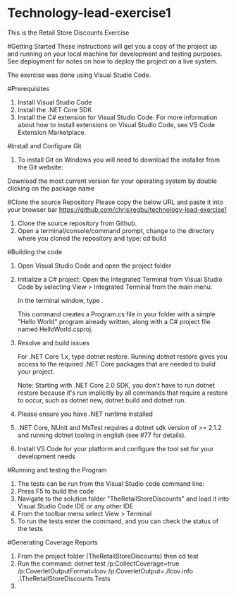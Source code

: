 # Technology-lead-exercise1
This is the Retail Store Discounts Exercise

#Getting Started
These instructions will get you a copy of the project up and running on your local machine for development and testing purposes. See deployment for notes on how to deploy the project on a live system.

The exercise was done using Visual Studio Code.

#Prerequisites
1. Install Visual Studio Code
2. Install the .NET Core SDK
3. Install the C# extension for Visual Studio Code. For more information about how to install extensions on Visual Studio Code, see VS Code Extension Marketplace.


#Install and Configure Git
1. To install Git on Windows you will need to download the installer from the Git website:

Download the most current version for your operating system by double clicking on the package name

#Clone the source Repository
Please copy the below URL and paste it into your browser bar
https://github.com/chrisiregbu/technology-lead-exercise1

1. Clone the source repository from Github.
2. Open a terminal/console/command prompt, change to the directory where you cloned the repository and type:
cd build

#Building the code
1. Open Visual Studio Code and open the project folder 
2. Initialize a C# project:
    Open the Integrated Terminal from Visual Studio Code by selecting View > Integrated Terminal from the main menu.

    In the terminal window, type <dotnet new console>.
    
    This command creates a Program.cs file in your folder with a simple "Hello World" program already written, along with a C# project file named HelloWorld.csproj.

3. Resolve and build issues
   
   For .NET Core 1.x, type dotnet restore. Running dotnet restore gives you access to the required .NET Core packages that are needed to build your project.

    Note: Starting with .NET Core 2.0 SDK, you don't have to run dotnet restore because it's run implicitly by all commands that require a restore to occur, such as dotnet new, dotnet build and dotnet run.


4. Please ensure you have .NET runtime installed
5. .NET Core, NUnit and MsTest requires a dotnet sdk version of >= 2.1.2 and running dotnet tooling in english (see #77 for details).
6. Install VS Code for your platform and configure the tool set for your development needs
   
<Type dotnet run>   

#Running and testing the Program
1. The tests can be run from the Visual Studio code command line:
2. Press F5 to build the code
3. Navigate to the solution folder "TheRetailStoreDiscounts" and load it into Visual Studio Code IDE or any other IDE
4. From the toolbar menu select View > Terminal
5. To run the tests enter the command, <dotnet test> and you can check the status of the tests

#Generating Coverage Reports
1. From the project folder (TheRetailStoreDiscounts) then cd test
2. Run the command: dotnet test /p:CollectCoverage=true /p:CoverletOutputFormat=lcov /p:CoverletOutput=./lcov.info .\TheRetailStoreDiscounts.Tests
3. 